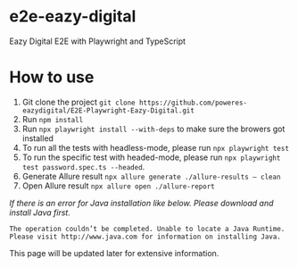 # e2e-eazy-digital

Eazy Digital E2E with Playwright and TypeScript

# How to use

1. Git clone the project `git clone https://github.com/poweres-eazydigital/E2E-Playwright-Eazy-Digital.git`
2. Run `npm install`
3. Run `npx playwright install --with-deps` to make sure the browers got installed
4. To run all the tests with headless-mode, please run `npx playwright test`
5. To run the specific test with headed-mode, please run `npx playwright test password.spec.ts --headed`.
6. Generate Allure result `npx allure generate ./allure-results — clean`
7. Open Allure result `npx allure open ./allure-report`

_If there is an error for Java installation like below. Please download and install Java first._

```
The operation couldn’t be completed. Unable to locate a Java Runtime.
Please visit http://www.java.com for information on installing Java.
```

This page will be updated later for extensive information.
